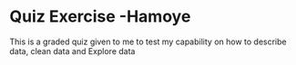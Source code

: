 # Quiz Exercise -Hamoye
This is a graded quiz given to me to test my capability on how to describe data, clean data and Explore data
